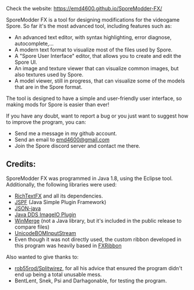 Check the website: https://emd4600.github.io/SporeModder-FX/

SporeModder FX is a tool for designing modifications for the videogame Spore. So far it's the most advanced tool, including features such as:
 - An advanced text editor, with syntax highlighting, error diagnose, autocomplete,...
 - A modern text format to visualize most of the files used by Spore.
 - A "Spore User Interface" editor, that allows you to create and edit the Spore UI.
 - An image and texture viewer that can visualize common images, but also textures used by Spore.
 - A model viewer, still in progress, that can visualize some of the models that are in the Spore format.
 
The tool is designed to have a simple and user-friendly user interface, so making mods for Spore is easier than ever!

If you have any doubt, want to report a bug or you just want to suggest how to improve the program, you can:
 - Send me a message in my github account.
 - Send an email to emd4600@gmail.com
 - Join the Spore discord server and contact me there.

## Credits:
SporeModder FX was programmed in Java 1.8, using the Eclipse tool. Additionally, the following libraries were used:
 - [RichTextFX](https://github.com/FXMisc/RichTextFX) and all its dependencies.
 - [JSPF](https://github.com/gearlles/jspf) (Java Simple Plugin Framework)
 - [JSON-java](https://github.com/stleary/JSON-java)
 - [Java DDS ImageIO Plugin](https://github.com/GoldenGnu/java-dds)
 - [WinMerge](http://winmerge.org/) (not a Java library, but it's included in the public release to compare files)
 - [UnicodeBOMInputStream](https://github.com/gpakosz/UnicodeBOMInputStream)
 - Even though it was not directly used, the custom ribbon developed in this program was heavily based in [FXRibbon](https://github.com/dukke/FXRibbon)
 
Also wanted to give thanks to:
 - [rob55rod/Splitwirez](
https://github.com/Splitwirez), for all his advice that ensured the program didn't end up being a total unusable mess.
 - BentLent, Snek, Psi and Darhagonable, for testing the program.